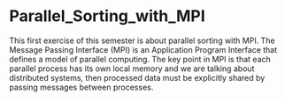 # Parallel_Sorting_with_MPI

This first exercise of this semester is about parallel sorting with MPI.
The Message Passing Interface (MPI) is an Application Program Interface that defines a model of parallel computing.
The key point in MPI is that each parallel process has its own local memory and we are talking about distributed systems, then processed data must be explicitly shared by passing messages between processes.
